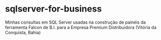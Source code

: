# sqlserver-for-business
Minhas consultas em SQL Server usadas na construção de painéis da ferramenta Falcon de B.I. para a Empresa Premium Distribuidora (Vitória da Conquista, Bahia)
